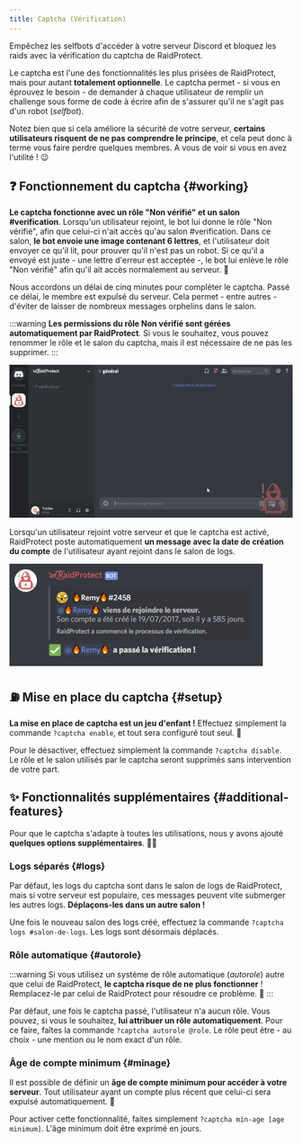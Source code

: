 ```yaml
---
title: Captcha (Vérification)
---
```


Empêchez les selfbots d'accéder à votre serveur Discord et bloquez les raids avec la vérification du captcha de RaidProtect.

Le captcha est l'une des fonctionnalités les plus prisées de RaidProtect, mais pour autant **totalement optionnelle**. Le captcha permet - si vous en éprouvez le besoin - de demander à chaque utilisateur de remplir un challenge sous forme de code à écrire afin de s'assurer qu'il ne s'agit pas d'un robot (_selfbot_).

Notez bien que si cela améliore la sécurité de votre serveur, **certains utilisateurs risquent de ne pas comprendre le principe**, et cela peut donc à terme vous faire perdre quelques membres. A vous de voir si vous en avez l'utilité ! 😉 

## ❓ Fonctionnement du captcha {#working}

**Le captcha fonctionne avec un rôle "Non vérifié" et un salon #verification**. Lorsqu'un utilisateur rejoint, le bot lui donne le rôle "Non vérifié", afin que celui-ci n'ait accès qu'au salon #verification. Dans ce salon, **le bot envoie une image contenant 6 lettres**, et l'utilisateur doit envoyer ce qu'il lit, pour prouver qu'il n'est pas un robot. Si ce qu'il a envoyé est juste - une lettre d'erreur est acceptée -, le bot lui enlève le rôle "Non vérifié" afin qu'il ait accès normalement au serveur. 👾 

Nous accordons un délai de cinq minutes pour compléter le captcha. Passé ce délai, le membre est expulsé du serveur. Cela permet - entre autres - d'éviter de laisser de nombreux messages orphelins dans le salon.

:::warning
**Les permissions du rôle Non vérifié sont gérées automatiquement par RaidProtect**. Si vous le souhaitez, vous pouvez renommer le rôle et le salon du captcha, mais il est nécessaire de ne pas les supprimer.
:::

![Fonctionnement du captcha](../assets/captcha-raidprotect.gif)

Lorsqu'un utilisateur rejoint votre serveur et que le captcha est activé, RaidProtect poste automatiquement **un message avec la date de création du compte** de l'utilisateur ayant rejoint dans le salon de logs.

![Capture d'écran log d'arrivée](../assets/log-join-captcha-raidprotect.png)

## ⛽ Mise en place du captcha {#setup}

**La mise en place de captcha est un jeu d'enfant !** Effectuez simplement la commande `?captcha enable`, et tout sera configuré tout seul. 🎩 

Pour le désactiver, effectuez simplement la commande `?captcha disable`. Le rôle et le salon utilisés par le captcha seront supprimés sans intervention de votre part.

## ✨ Fonctionnalités supplémentaires {#additional-features}

Pour que le captcha s'adapte à toutes les utilisations, nous y avons ajouté **quelques options supplémentaires**. 🦸‍♂️ 

### Logs séparés {#logs}
Par défaut, les logs du captcha sont dans le salon de logs de RaidProtect, mais si votre serveur est populaire, ces messages peuvent vite submerger les autres logs. **Déplaçons-les dans un autre salon !**

Une fois le nouveau salon des logs créé, effectuez la commande `?captcha logs #salon-de-logs`. Les logs sont désormais déplacés.

### Rôle automatique {#autorole}

:::warning
Si vous utilisez un système de rôle automatique (_autorole_) autre que celui de RaidProtect, **le captcha risque de ne plus fonctionner** ! Remplacez-le par celui de RaidProtect pour résoudre ce problème. 👷 
:::

Par défaut, une fois le captcha passé, l'utilisateur n'a aucun rôle. Vous pouvez, si vous le souhaitez, **lui attribuer un rôle automatiquement**. Pour ce faire, faîtes la commande `?captcha autorole @role`. Le rôle peut être - au choix - une mention ou le nom exact d'un rôle. 

### Âge de compte minimum {#minage}

Il est possible de définir un **âge de compte minimum pour accéder à votre serveur**. Tout utilisateur ayant un compte plus récent que celui-ci sera expulsé automatiquement. 👶 

Pour activer cette fonctionnalité, faites simplement `?captcha min-age [age minimum]`. L'âge minimum doit être exprimé en jours.